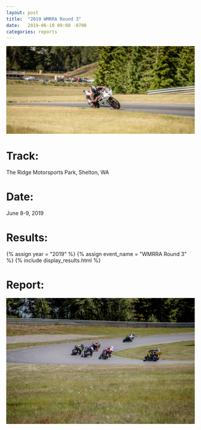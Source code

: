 ```yaml
---
layout: post
title:  "2019 WMRRA Round 3"
date:   2019-06-10 09:00 -0700
categories: reports
---
```


![](/img/race-report-photos/2019/2019-wmrra-r3-header.jpg)

# Track:
The Ridge Motorsports Park, Shelton, WA

# Date:
June 8-9, 2019

# Results:
{% assign year = "2019" %}
{% assign event_name = "WMRRA Round 3" %}
{% include display_results.html %}

# Report:



![](/img/race-report-photos/2019/2019-wmrra-r3-body.jpg)

